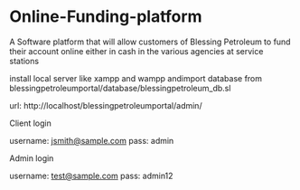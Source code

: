 # Online-Funding-platform
A Software platform that will allow  customers of Blessing Petroleum to fund their account online either in cash in the various agencies at service stations

install local server like xampp and wampp andimport database from blessingpetroleumportal/database/blessingpetroleum_db.sl

url: http://localhost/blessingpetroleumportal/admin/

Client login

username: jsmith@sample.com
pass: admin

Admin login


username: test@sample.com
pass: admin12
